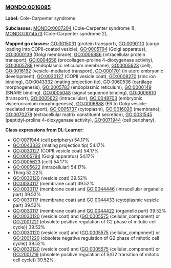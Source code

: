 
### [MONDO:0016085](http://purl.obolibrary.org/obo/MONDO_0016085)
**Label:** Cole-Carpenter syndrome

**Subclasses:** [MONDO:0007204](http://purl.obolibrary.org/obo/MONDO_0007204) (Cole-Carpenter syndrome 1), [MONDO:0014573](http://purl.obolibrary.org/obo/MONDO_0014573) (Cole-Carpenter syndrome 2), 

**Mapped go classes:** [GO:0015031](http://purl.obolibrary.org/obo/GO_0015031) (protein transport), [GO:0090110](http://purl.obolibrary.org/obo/GO_0090110) (cargo loading into COPII-coated vesicle), [GO:0005794](http://purl.obolibrary.org/obo/GO_0005794) (Golgi apparatus), [GO:0000139](http://purl.obolibrary.org/obo/GO_0000139) (Golgi membrane), [GO:0006886](http://purl.obolibrary.org/obo/GO_0006886) (intracellular protein transport), [GO:0004656](http://purl.obolibrary.org/obo/GO_0004656) (procollagen-proline 4-dioxygenase activity), [GO:0005789](http://purl.obolibrary.org/obo/GO_0005789) (endoplasmic reticulum membrane), [GO:0005623](http://purl.obolibrary.org/obo/GO_0005623) (cell), [GO:0016192](http://purl.obolibrary.org/obo/GO_0016192) (vesicle-mediated transport), [GO:0001701](http://purl.obolibrary.org/obo/GO_0001701) (in utero embryonic development), [GO:0030127](http://purl.obolibrary.org/obo/GO_0030127) (COPII vesicle coat), [GO:0008270](http://purl.obolibrary.org/obo/GO_0008270) (zinc ion binding), [GO:0043332](http://purl.obolibrary.org/obo/GO_0043332) (mating projection tip), [GO:0060536](http://purl.obolibrary.org/obo/GO_0060536) (cartilage morphogenesis), [GO:0005783](http://purl.obolibrary.org/obo/GO_0005783) (endoplasmic reticulum), [GO:0000149](http://purl.obolibrary.org/obo/GO_0000149) (SNARE binding), [GO:0005048](http://purl.obolibrary.org/obo/GO_0005048) (signal sequence binding), [GO:0006810](http://purl.obolibrary.org/obo/GO_0006810) (transport), [GO:0005622](http://purl.obolibrary.org/obo/GO_0005622) (intracellular), [GO:0048703](http://purl.obolibrary.org/obo/GO_0048703) (embryonic viscerocranium morphogenesis), [GO:0006888](http://purl.obolibrary.org/obo/GO_0006888) (ER to Golgi vesicle-mediated transport), [GO:0005737](http://purl.obolibrary.org/obo/GO_0005737) (cytoplasm), [GO:0016020](http://purl.obolibrary.org/obo/GO_0016020) (membrane), [GO:0070278](http://purl.obolibrary.org/obo/GO_0070278) (extracellular matrix constituent secretion), [GO:0031545](http://purl.obolibrary.org/obo/GO_0031545) (peptidyl-proline 4-dioxygenase activity), [GO:0071944](http://purl.obolibrary.org/obo/GO_0071944) (cell periphery), 

**Class expressions from DL-Learner:**

- [GO:0071944](http://purl.obolibrary.org/obo/GO_0071944) (cell periphery) 54.17%
- [GO:0043332](http://purl.obolibrary.org/obo/GO_0043332) (mating projection tip) 54.17%
- [GO:0030127](http://purl.obolibrary.org/obo/GO_0030127) (COPII vesicle coat) 54.17%
- [GO:0005794](http://purl.obolibrary.org/obo/GO_0005794) (Golgi apparatus) 54.17%
- [GO:0005623](http://purl.obolibrary.org/obo/GO_0005623) (cell) 54.17%
- [GO:0005622](http://purl.obolibrary.org/obo/GO_0005622) (intracellular) 54.17%
- Thing 52.22%
- [GO:0030120](http://purl.obolibrary.org/obo/GO_0030120) (vesicle coat) 39.52%
- [GO:0030117](http://purl.obolibrary.org/obo/GO_0030117) (membrane coat) 39.52%
- [GO:0030117](http://purl.obolibrary.org/obo/GO_0030117) (membrane coat) and [GO:0044446](http://purl.obolibrary.org/obo/GO_0044446) (intracellular organelle part) 39.52%
- [GO:0030117](http://purl.obolibrary.org/obo/GO_0030117) (membrane coat) and [GO:0044433](http://purl.obolibrary.org/obo/GO_0044433) (cytoplasmic vesicle part) 39.52%
- [GO:0030117](http://purl.obolibrary.org/obo/GO_0030117) (membrane coat) and [GO:0044422](http://purl.obolibrary.org/obo/GO_0044422) (organelle part) 39.52%
- [GO:0030120](http://purl.obolibrary.org/obo/GO_0030120) (vesicle coat) and ([GO:0005575](http://purl.obolibrary.org/obo/GO_0005575) (cellular_component) or [GO:2001221](http://purl.obolibrary.org/obo/GO_2001221) (obsolete positive regulation of G2 phase of mitotic cell cycle)) 39.52%
- [GO:0030120](http://purl.obolibrary.org/obo/GO_0030120) (vesicle coat) and ([GO:0005575](http://purl.obolibrary.org/obo/GO_0005575) (cellular_component) or [GO:2001220](http://purl.obolibrary.org/obo/GO_2001220) (obsolete negative regulation of G2 phase of mitotic cell cycle)) 39.52%
- [GO:0030120](http://purl.obolibrary.org/obo/GO_0030120) (vesicle coat) and ([GO:0005575](http://purl.obolibrary.org/obo/GO_0005575) (cellular_component) or [GO:2001219](http://purl.obolibrary.org/obo/GO_2001219) (obsolete positive regulation of S/G2 transition of mitotic cell cycle)) 39.52%


